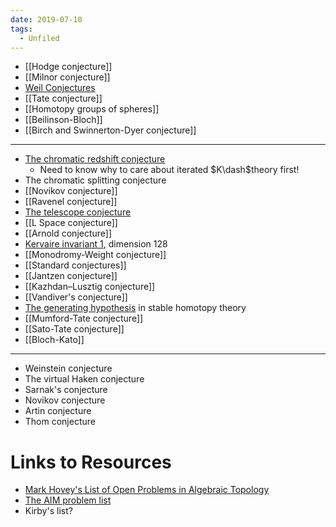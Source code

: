 ```yaml
---
date: 2019-07-10
tags: 
  - Unfiled
---
```


- [[Hodge conjecture]]
- [[Milnor conjecture]]
- [Weil Conjectures](../Subjects/Weil%20Conjectures.md)
- [[Tate conjecture]]
- [[Homotopy groups of spheres]]
- [[Beilinson-Bloch]]
- [[Birch and Swinnerton-Dyer conjecture]]

---

-  [The chromatic redshift conjecture](Redshift)
	- Need to know why to care about iterated $K\dash$theory first!
- The chromatic splitting conjecture
- [[Novikov conjecture]]
- [[Ravenel conjecture]]
- [The telescope conjecture](The%20telescope%20conjecture)
- [[L Space conjecture]]
- [[Arnold conjecture]] 
- [Kervaire invariant 1](../Kervaire%20invariant%201.md), dimension 128
- [[Monodromy-Weight conjecture]]
- [[Standard conjectures]]
- [[Jantzen conjecture]]
- [[Kazhdan–Lusztig conjecture]]
- [[Vandiver's conjecture]]
- [The generating hypothesis](The%20generating%20hypothesis) in stable homotopy theory
- [[Mumford-Tate conjecture]]
- [[Sato-Tate conjecture]]
- [[Bloch-Kato]]

---
- Weinstein conjecture
- The virtual Haken conjecture
- Sarnak's conjecture
- Novikov conjecture
- Artin conjecture
- Thom conjecture

# Links to Resources

- [Mark Hovey's List of Open Problems in Algebraic Topology](http://mhovey.web.wesleyan.edu/problems/big.html)
- [The AIM problem list](https://aimath.org/problemlists/)
- Kirby's list?

